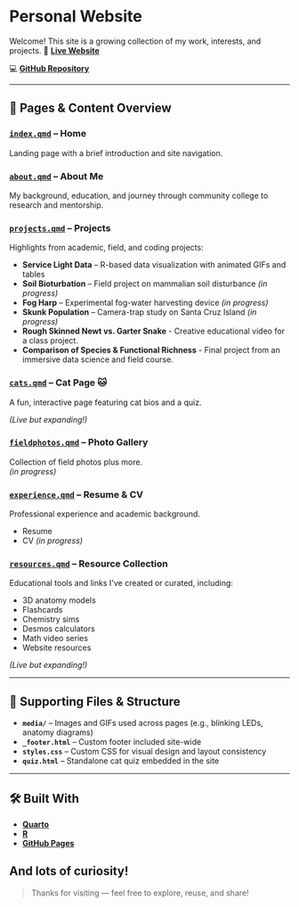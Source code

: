 # Personal Website

Welcome! This site is a growing collection of my work, interests, and projects.
🔗 [**Live Website**](https://rebeccalmartinez.github.io/personal_website)  
  
💻 [**GitHub Repository**](https://github.com/RebeccaLMartinez/personal_website)

---

## 📄 Pages & Content Overview

### [`index.qmd`](index.qmd) – **Home**  
Landing page with a brief introduction and site navigation.

### [`about.qmd`](about.qmd) – **About Me**  
My background, education, and journey through community college to research and mentorship.

### [`projects.qmd`](projects.qmd) – **Projects**  
Highlights from academic, field, and coding projects:
- **Service Light Data** – R-based data visualization with animated GIFs and tables
- **Soil Bioturbation** – Field project on mammalian soil disturbance _(in progress)_
- **Fog Harp** – Experimental fog-water harvesting device _(in progress)_  
- **Skunk Population** – Camera-trap study on Santa Cruz Island _(in progress)_
- **Rough Skinned Newt vs. Garter Snake** - Creative educational video for a class project.
- **Comparison of Species & Functional Richness** - Final project from an immersive data science and field course.

### [`cats.qmd`](cats.qmd) – **Cat Page 🐱**  
A fun, interactive page featuring cat bios and a quiz.

_(Live but expanding!)_

### [`fieldphotos.qmd`](fieldphotos.qmd) – **Photo Gallery**  
Collection of field photos plus more.  
 _(in progress)_

### [`experience.qmd`](experience.qmd) – **Resume & CV**  
Professional experience and academic background. 
- Resume
- CV _(in progress)_

### [`resources.qmd`](resources.qmd) – **Resource Collection**  
Educational tools and links I've created or curated, including:
- 3D anatomy models  
- Flashcards  
- Chemistry sims  
- Desmos calculators  
- Math video series
- Website resources  

_(Live but expanding!)_

---

## 📁 Supporting Files & Structure

- **`media/`** – Images and GIFs used across pages (e.g., blinking LEDs, anatomy diagrams)  
- **`_footer.html`** – Custom footer included site-wide  
- **`styles.css`** – Custom CSS for visual design and layout consistency  
- **`quiz.html`** – Standalone cat quiz embedded in the site

---

## 🛠️ Built With

- [**Quarto**](https://quarto.org/)
- [**R**](https://www.r-project.org/)
- [**GitHub Pages**](https://pages.github.com/)

And lots of curiosity!
---

> Thanks for visiting — feel free to explore, reuse, and share!
